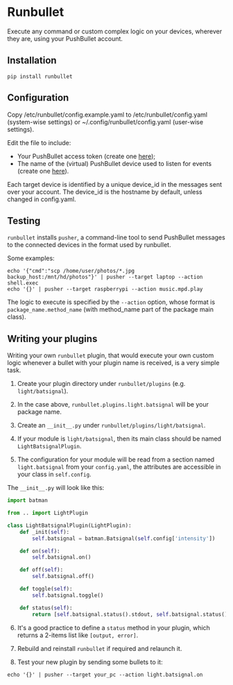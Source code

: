 Runbullet
=========

Execute any command or custom complex logic on your devices, wherever they are, using your PushBullet account.

Installation
------------

```shell
pip install runbullet
```

Configuration
-------------

Copy /etc/runbullet/config.example.yaml to /etc/runbullet/config.yaml (system-wise settings) or ~/.config/runbullet/config.yaml (user-wise settings).

Edit the file to include:

* Your PushBullet access token (create one [here](https://www.pushbullet.com/#settings/account));
* The name of the (virtual) PushBullet device used to listen for events (create one [here](https://www.pushbullet.com/#devices)).

Each target device is identified by a unique device_id in the messages sent over your account. The device_id is the hostname by default, unless changed in config.yaml.

Testing
-------

`runbullet` installs `pusher`, a command-line tool to send PushBullet messages to the connected devices in the format used by runbullet.

Some examples:

```shell
echo '{"cmd":"scp /home/user/photos/*.jpg backup_host:/mnt/hd/photos"}' | pusher --target laptop --action shell.exec
echo '{}' | pusher --target raspberrypi --action music.mpd.play
```

The logic to execute is specified by the `--action` option, whose format is `package_name.method_name` (with method_name part of the package main class).

Writing your plugins
--------------------

Writing your own `runbullet` plugin, that would execute your own custom logic whenever a bullet with your plugin name is received, is a very simple task.

1. Create your plugin directory under `runbullet/plugins` (e.g. `light/batsignal`).

2. In the case above, `runbullet.plugins.light.batsignal` will be your package name.

3. Create an `__init__.py` under `runbullet/plugins/light/batsignal`.

4. If your module is `light/batsignal`, then its main class should be named `LightBatsignalPlugin`.

5. The configuration for your module will be read from a section named `light.batsignal` from your `config.yaml`, the attributes are accessible in your class in `self.config`.

The `__init__.py` will look like this:

```python
import batman

from .. import LightPlugin

class LightBatsignalPlugin(LightPlugin):
    def _init(self):
        self.batsignal = batman.Batsignal(self.config['intensity'])

    def on(self):
        self.batsignal.on()

    def off(self):
        self.batsignal.off()

    def toggle(self):
        self.batsignal.toggle()

    def status(self):
        return [self.batsignal.status().stdout, self.batsignal.status().stderr]
```

6. It's a good practice to define a `status` method in your plugin, which returns a 2-items list like `[output, error]`.

7. Rebuild and reinstall `runbullet` if required and relaunch it.

8. Test your new plugin by sending some bullets to it:

```shell
echo '{}' | pusher --target your_pc --action light.batsignal.on
```
